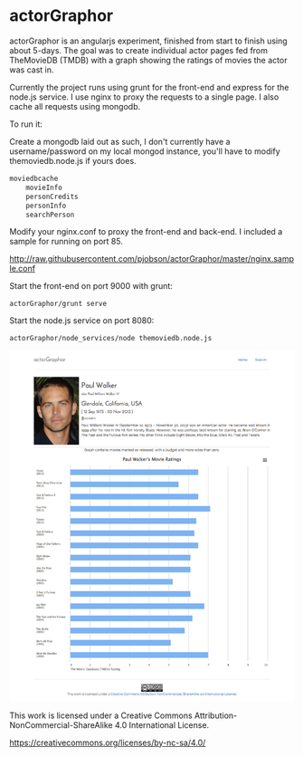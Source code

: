 actorGraphor
============

actorGraphor is an angularjs experiment, finished from start to finish using about 5-days. The goal was to create individual actor pages fed
from TheMovieDB (TMDB) with a graph showing the ratings of movies the actor was cast in.

Currently the project runs using grunt for the front-end and express for the node.js service.  I use
nginx to proxy the requests to a single page.  I also cache all requests using mongodb.

To run it:

Create a mongodb laid out as such, I don't currently have a username/password on my local mongod instance, you'll have to modify themoviedb.node.js if yours does.

    moviedbcache
        movieInfo
        personCredits
        personInfo
        searchPerson

Modify your nginx.conf to proxy the front-end and back-end.  I included a sample for running on port 85. 

http://raw.githubusercontent.com/pjobson/actorGraphor/master/nginx.sample.conf

Start the front-end on port 9000 with grunt:

    actorGraphor/grunt serve

Start the node.js service on port 8080:

    actorGraphor/node_services/node themoviedb.node.js



![Alt text](https://raw.githubusercontent.com/pjobson/actorGraphor/master/app/images/actor_graphor_demo_page.jpg)

This work is licensed under a Creative Commons Attribution-NonCommercial-ShareAlike 4.0 International License.

https://creativecommons.org/licenses/by-nc-sa/4.0/
